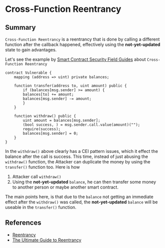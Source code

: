 # Cross-Function Reentrancy

## Summary

`Cross-Function Reentrancy` is a reentrancy that is done by calling a different function after the callback happened, effectively using the **not-yet-updated** state to gain advantages.

Let's see the example by [Smart Contract Security Field Guides](https://scsfg.io/hackers/reentrancy/#cross-function-reentrancy) about `Cross-Function Reentrancy`

```solidity
contract Vulnerable {
    mapping (address => uint) private balances;

    function transfer(address to, uint amount) public {
        if (balances[msg.sender] >= amount) {
        balances[to] += amount;
        balances[msg.sender] -= amount;
        }
    }

    function withdraw() public {
        uint amount = balances[msg.sender];
        (bool success, ) = msg.sender.call.value(amount)("");
        require(success);
        balances[msg.sender] = 0;
    }
}
```

In the `withdraw()` above clearly has a CEI pattern issues, which it effect the balance after the call is success. This time, instead of just abusing the `withdraw()` function, the Attacker can duplicate the money by using the `transfer()` function too. Here is how

1. Attacker call `withdraw()`
2. Using the **not-yet-updated** `balance`, he can then transfer some money to another person or maybe another smart contract.

The main points here, is that due to the `balance` not getting an immediate effect after the `withdraw()` was called, the **not-yet-updated** `balance` will be useable in the `transfer()` function.

## References

- [Reentrancy](https://scsfg.io/hackers/reentrancy/)
- [The Ultimate Guide to Reentrancy](https://medium.com/immunefi/the-ultimate-guide-to-reentrancy-19526f105ac)